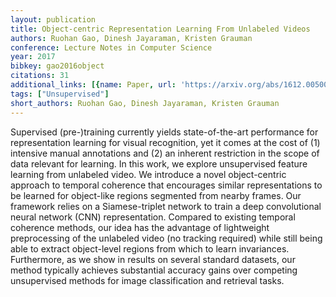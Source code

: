 ```yaml
---
layout: publication
title: Object-centric Representation Learning From Unlabeled Videos
authors: Ruohan Gao, Dinesh Jayaraman, Kristen Grauman
conference: Lecture Notes in Computer Science
year: 2017
bibkey: gao2016object
citations: 31
additional_links: [{name: Paper, url: 'https://arxiv.org/abs/1612.00500'}]
tags: ["Unsupervised"]
short_authors: Ruohan Gao, Dinesh Jayaraman, Kristen Grauman
---
```

Supervised (pre-)training currently yields state-of-the-art performance for
representation learning for visual recognition, yet it comes at the cost of (1)
intensive manual annotations and (2) an inherent restriction in the scope of
data relevant for learning. In this work, we explore unsupervised feature
learning from unlabeled video. We introduce a novel object-centric approach to
temporal coherence that encourages similar representations to be learned for
object-like regions segmented from nearby frames. Our framework relies on a
Siamese-triplet network to train a deep convolutional neural network (CNN)
representation. Compared to existing temporal coherence methods, our idea has
the advantage of lightweight preprocessing of the unlabeled video (no tracking
required) while still being able to extract object-level regions from which to
learn invariances. Furthermore, as we show in results on several standard
datasets, our method typically achieves substantial accuracy gains over
competing unsupervised methods for image classification and retrieval tasks.